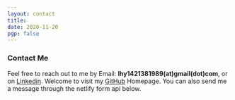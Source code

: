 ```yaml
---
layout: contact
title: 
date: 2020-11-20 
pgp: false 
---
```

<h3>Contact Me</h3>

Feel free to reach out to me by Email: <b>lhy1421381989(at)gmail(dot)com</b>, or on <a href="https://www.linkedin.com/in/haoyu-marco-liu" class="highlighted">Linkedin</a>. Welcome to visit my <a href="https://github.com/MarcoLIU27" class="highlighted">GitHub</a> Homepage.
You can also send me a message through the netlify form api below.



